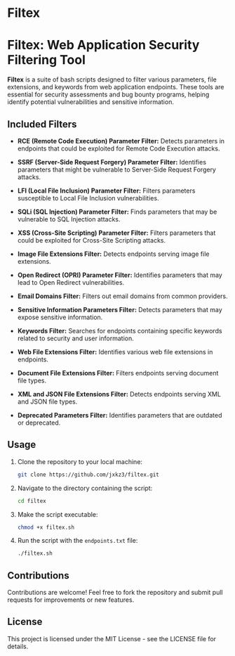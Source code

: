 # Filtex

# Filtex: Web Application Security Filtering Tool

**Filtex** is a suite of bash scripts designed to filter various parameters, file extensions, and keywords from web application endpoints. These tools are essential for security assessments and bug bounty programs, helping identify potential vulnerabilities and sensitive information.

## Included Filters

- **RCE (Remote Code Execution) Parameter Filter:** Detects parameters in endpoints that could be exploited for Remote Code Execution attacks.

- **SSRF (Server-Side Request Forgery) Parameter Filter:** Identifies parameters that might be vulnerable to Server-Side Request Forgery attacks.

- **LFI (Local File Inclusion) Parameter Filter:** Filters parameters susceptible to Local File Inclusion vulnerabilities.

- **SQLi (SQL Injection) Parameter Filter:** Finds parameters that may be vulnerable to SQL Injection attacks.

- **XSS (Cross-Site Scripting) Parameter Filter:** Filters parameters that could be exploited for Cross-Site Scripting attacks.

- **Image File Extensions Filter:** Detects endpoints serving image file extensions.

- **Open Redirect (OPRI) Parameter Filter:** Identifies parameters that may lead to Open Redirect vulnerabilities.

- **Email Domains Filter:** Filters out email domains from common providers.

- **Sensitive Information Parameters Filter:** Detects parameters that may expose sensitive information.

- **Keywords Filter:** Searches for endpoints containing specific keywords related to security and user information.

- **Web File Extensions Filter:** Identifies various web file extensions in endpoints.

- **Document File Extensions Filter:** Filters endpoints serving document file types.

- **XML and JSON File Extensions Filter:** Detects endpoints serving XML and JSON file types.

- **Deprecated Parameters Filter:** Identifies parameters that are outdated or deprecated.

## Usage


1. Clone the repository to your local machine:
    ```bash
    git clone https://github.com/jxkz3/filtex.git
    ```

2. Navigate to the directory containing the script:
    ```bash
    cd filtex
    ```

3. Make the script executable:
    ```bash
    chmod +x filtex.sh
    ```

4. Run the script with the `endpoints.txt` file:
    ```bash
    ./filtex.sh
    ```

## Contributions

Contributions are welcome! Feel free to fork the repository and submit pull requests for improvements or new features.

## License

This project is licensed under the MIT License - see the LICENSE file for details.
